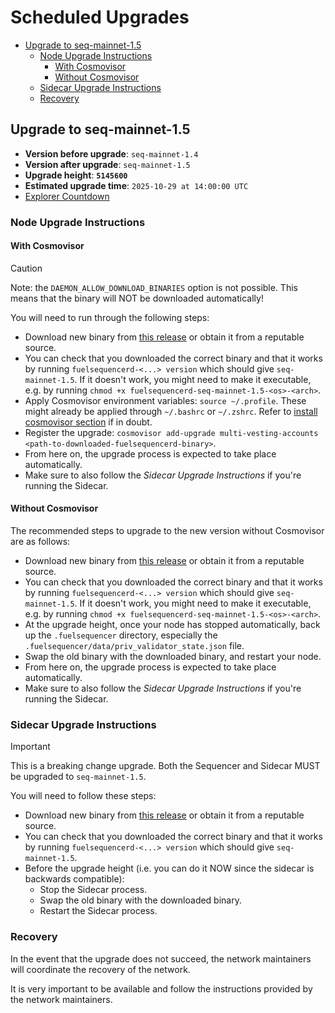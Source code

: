 # Scheduled Upgrades

- [Upgrade to seq-mainnet-1.5](#upgrade-to-seq-mainnet-15)
  - [Node Upgrade Instructions](#node-upgrade-instructions)
    - [With Cosmovisor](#with-cosmovisor)
    - [Without Cosmovisor](#without-cosmovisor)
  - [Sidecar Upgrade Instructions](#sidecar-upgrade-instructions)
  - [Recovery](#recovery)

## Upgrade to seq-mainnet-1.5

- **Version before upgrade**: `seq-mainnet-1.4`
- **Version after upgrade**: `seq-mainnet-1.5`
- **Upgrade height**: **`5145600`**
- **Estimated upgrade time**: `2025-10-29 at 14:00:00 UTC`
- [Explorer Countdown](https://fuel-seq.simplystaking.xyz/fuel-mainnet/block/5145600)

### Node Upgrade Instructions

#### With Cosmovisor

> [!CAUTION]
> Note: the `DAEMON_ALLOW_DOWNLOAD_BINARIES` option is not possible. This means that the binary will NOT be downloaded automatically!

You will need to run through the following steps:

- Download new binary from [this release](https://github.com/FuelLabs/fuel-sequencer-deployments/releases/tag/seq-mainnet-1.5) or obtain it from a reputable source.
- You can check that you downloaded the correct binary and that it works by running `fuelsequencerd-<...> version` which should give `seq-mainnet-1.5`. If it doesn't work, you might need to make it executable, e.g. by running `chmod +x fuelsequencerd-seq-mainnet-1.5-<os>-<arch>`.
- Apply Cosmovisor environment variables: `source ~/.profile`. These might already be applied through `~/.bashrc` or `~/.zshrc`. Refer to [install cosmovisor section](./RUN_NODE.md#install-cosmovisor) if in doubt.
- Register the upgrade: `cosmovisor add-upgrade multi-vesting-accounts <path-to-downloaded-fuelsequencerd-binary>`.
- From here on, the upgrade process is expected to take place automatically.
- Make sure to also follow the *Sidecar Upgrade Instructions* if you're running the Sidecar.

#### Without Cosmovisor

The recommended steps to upgrade to the new version without Cosmovisor are as follows:

- Download new binary from [this release](https://github.com/FuelLabs/fuel-sequencer-deployments/releases/tag/seq-mainnet-1.5) or obtain it from a reputable source.
- You can check that you downloaded the correct binary and that it works by running `fuelsequencerd-<...> version` which should give `seq-mainnet-1.5`. If it doesn't work, you might need to make it executable, e.g. by running `chmod +x fuelsequencerd-seq-mainnet-1.5-<os>-<arch>`.
- At the upgrade height, once your node has stopped automatically, back up the `.fuelsequencer` directory, especially the `.fuelsequencer/data/priv_validator_state.json` file.
- Swap the old binary with the downloaded binary, and restart your node.
- From here on, the upgrade process is expected to take place automatically.
- Make sure to also follow the *Sidecar Upgrade Instructions* if you're running the Sidecar.

### Sidecar Upgrade Instructions

> [!IMPORTANT]
> This is a breaking change upgrade. Both the Sequencer and Sidecar MUST be upgraded to `seq-mainnet-1.5`.

You will need to follow these steps:

- Download new binary from [this release](https://github.com/FuelLabs/fuel-sequencer-deployments/releases/tag/seq-mainnet-1.5) or obtain it from a reputable source.
- You can check that you downloaded the correct binary and that it works by running `fuelsequencerd-<...> version` which should give `seq-mainnet-1.5`.
- Before the upgrade height (i.e. you can do it NOW since the sidecar is backwards compatible):
  - Stop the Sidecar process.
  - Swap the old binary with the downloaded binary.
  - Restart the Sidecar process.

### Recovery

In the event that the upgrade does not succeed, the network maintainers will coordinate the recovery of the network.

It is very important to be available and follow the instructions provided by the network maintainers.
